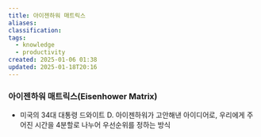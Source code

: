 ```yaml
---
title: 아이젠하워 매트릭스
aliases: 
classification: 
tags:
  - knowledge
  - productivity
created: 2025-01-06 01:38
updated: 2025-01-18T20:16
---
```


### 아이젠하워 매트릭스(Eisenhower Matrix)

- 미국의 34대 대통령 드와이트 D. 아이젠하워가 고안해낸 아이디어로, 우리에게 주어진 시간을 4분할로 나누어 우선순위를 정하는 방식
